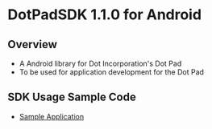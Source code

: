 # DotPadSDK 1.1.0 for Android

## Overview
* A Android library for Dot Incorporation's Dot Pad
* To be used for application development for the Dot Pad

## SDK Usage Sample Code
* [Sample Application](https://github.com/dotincorp/dotpad-sample-code/tree/main/Android/1.1.0)
